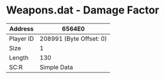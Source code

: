 
#  Weapons.dat - Damage Factor
Address   | 6564E0
----------|-------------
Player ID | 208991 (Byte Offset: 0)
Size 	  | 1
Length 	  | 130
SC:R      | Simple Data


